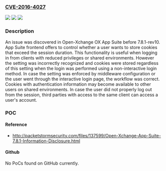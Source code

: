 ### [CVE-2016-4027](https://cve.mitre.org/cgi-bin/cvename.cgi?name=CVE-2016-4027)
![](https://img.shields.io/static/v1?label=Product&message=n%2Fa&color=blue)
![](https://img.shields.io/static/v1?label=Version&message=n%2Fa&color=blue)
![](https://img.shields.io/static/v1?label=Vulnerability&message=n%2Fa&color=brighgreen)

### Description

An issue was discovered in Open-Xchange OX App Suite before 7.8.1-rev10. App Suite frontend offers to control whether a user wants to store cookies that exceed the session duration. This functionality is useful when logging in from clients with reduced privileges or shared environments. However the setting was incorrectly recognized and cookies were stored regardless of this setting when the login was performed using a non-interactive login method. In case the setting was enforced by middleware configuration or the user went through the interactive login page, the workflow was correct. Cookies with authentication information may become available to other users on shared environments. In case the user did not properly log out from the session, third parties with access to the same client can access a user's account.

### POC

#### Reference
- http://packetstormsecurity.com/files/137599/Open-Xchange-App-Suite-7.8.1-Information-Disclosure.html

#### Github
No PoCs found on GitHub currently.

